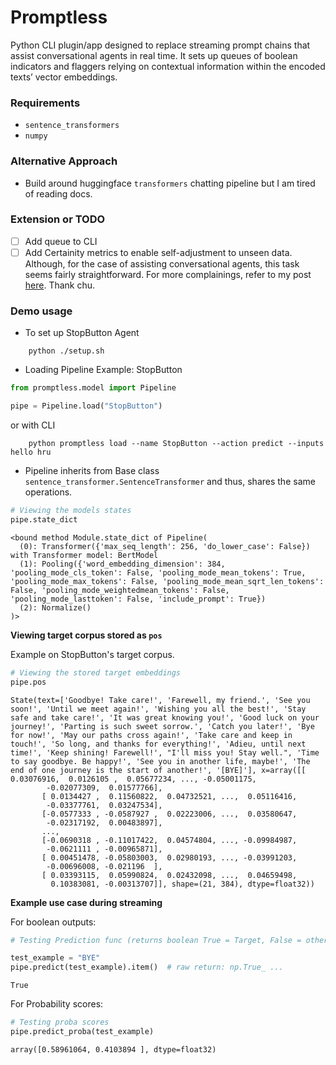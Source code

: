 # Promptless
Python CLI plugin/app designed to replace streaming prompt chains that assist conversational agents in real time. It sets up queues of boolean indicators and flaggers relying on contextual information within the encoded texts’ vector embeddings.

### Requirements
- `sentence_transformers`
- `numpy`

### Alternative Approach
- Build around huggingface `transformers` chatting pipeline but I am tired of reading docs.

### Extension or TODO
- [ ] Add queue to CLI
- [ ] Add Certainity metrics to enable self-adjustment to unseen data. Although, for the case of assisting conversational agents, this task seems fairly straightforward. For more complainings, refer to my post [here](https://mimiphanblog.wordpress.com/2025/02/23/stop-button/). Thank chu.

### Demo usage
- To set up StopButton Agent
```shell
    python ./setup.sh
```

- Loading Pipeline Example: StopButton
```python
from promptless.model import Pipeline

pipe = Pipeline.load("StopButton")
```
or with CLI
```shell
    python promptless load --name StopButton --action predict --inputs hello hru
```

- Pipeline inherits from Base class `sentence_transformer.SentenceTransformer` and thus, shares the same operations.
```python
# Viewing the models states
pipe.state_dict
```




    <bound method Module.state_dict of Pipeline(
      (0): Transformer({'max_seq_length': 256, 'do_lower_case': False}) with Transformer model: BertModel
      (1): Pooling({'word_embedding_dimension': 384, 'pooling_mode_cls_token': False, 'pooling_mode_mean_tokens': True, 'pooling_mode_max_tokens': False, 'pooling_mode_mean_sqrt_len_tokens': False, 'pooling_mode_weightedmean_tokens': False, 'pooling_mode_lasttoken': False, 'include_prompt': True})
      (2): Normalize()
    )>



**Viewing target corpus stored as `pos`**

Example on StopButton's target corpus.

```python
# Viewing the stored target embeddings
pipe.pos
```




    State(text=['Goodbye! Take care!', 'Farewell, my friend.', 'See you soon!', 'Until we meet again!', 'Wishing you all the best!', 'Stay safe and take care!', 'It was great knowing you!', 'Good luck on your journey!', 'Parting is such sweet sorrow.', 'Catch you later!', 'Bye for now!', 'May our paths cross again!', 'Take care and keep in touch!', 'So long, and thanks for everything!', 'Adieu, until next time!', 'Keep shining! Farewell!', "I'll miss you! Stay well.", 'Time to say goodbye. Be happy!', 'See you in another life, maybe!', 'The end of one journey is the start of another!', '[BYE]'], x=array([[ 0.03076916,  0.0126105 ,  0.05677234, ..., -0.05001175,
            -0.02077309,  0.01577766],
           [ 0.0134427 ,  0.11560822,  0.04732521, ...,  0.05116416,
            -0.03377761,  0.03247534],
           [-0.0577333 , -0.0587927 ,  0.02223006, ...,  0.03580647,
            -0.02317192,  0.00483897],
           ...,
           [-0.0690318 , -0.11017422,  0.04574804, ..., -0.09984987,
            -0.0621111 , -0.00965871],
           [ 0.00451478, -0.05803003,  0.02980193, ..., -0.03991203,
            -0.00696008, -0.021196  ],
           [ 0.03393115,  0.05990824,  0.02432098, ...,  0.04659498,
             0.10383081, -0.00313707]], shape=(21, 384), dtype=float32))


**Example use case during streaming**

For boolean outputs:

```python
# Testing Prediction func (returns boolean True = Target, False = otherwise)

test_example = "BYE"
pipe.predict(test_example).item()  # raw return: np.True_ ...
```




    True



For Probability scores:

```python
# Testing proba scores
pipe.predict_proba(test_example)
```




    array([0.58961064, 0.4103894 ], dtype=float32)
